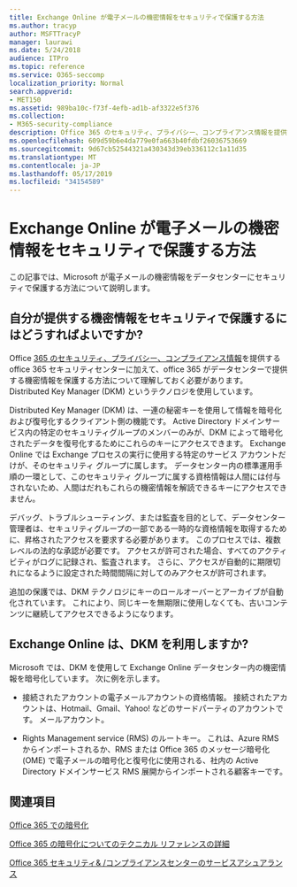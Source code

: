 ```yaml
---
title: Exchange Online が電子メールの機密情報をセキュリティで保護する方法
ms.author: tracyp
author: MSFTTracyP
manager: laurawi
ms.date: 5/24/2018
audience: ITPro
ms.topic: reference
ms.service: O365-seccomp
localization_priority: Normal
search.appverid:
- MET150
ms.assetid: 989ba10c-f73f-4efb-ad1b-af3322e5f376
ms.collection:
- M365-security-compliance
description: Office 365 のセキュリティ、プライバシー、コンプライアンス情報を提供する Office 365 セキュリティセンターに加えて、office 365 がデータセンターで提供する機密情報を保護する方法について理解しておく必要があります。 Distributed Key Manager (DKM) というテクノロジを使用しています。
ms.openlocfilehash: 609d59b6e4da779e0fa663b40fdbf26036753669
ms.sourcegitcommit: 9d67cb52544321a430343d39eb336112c1a11d35
ms.translationtype: MT
ms.contentlocale: ja-JP
ms.lasthandoff: 05/17/2019
ms.locfileid: "34154589"
---
```

# <a name="how-exchange-online-secures-your-email-secrets"></a>Exchange Online が電子メールの機密情報をセキュリティで保護する方法

この記事では、Microsoft が電子メールの機密情報をデータセンターにセキュリティで保護する方法について説明します。
  
## <a name="how-do-we-secure-secret-information-provided-by-you"></a>自分が提供する機密情報をセキュリティで保護するにはどうすればよいですか?

Office [365 のセキュリティ、プライバシー、コンプライアンス情報](https://go.microsoft.com/fwlink/?linkid=874644)を提供する office 365 セキュリティセンターに加えて、office 365 がデータセンターで提供する機密情報を保護する方法について理解しておく必要があります。 Distributed Key Manager (DKM) というテクノロジを使用しています。
  
Distributed Key Manager (DKM) は、一連の秘密キーを使用して情報を暗号化および復号化するクライアント側の機能です。 Active Directory ドメインサービス内の特定のセキュリティグループのメンバーのみが、DKM によって暗号化されたデータを復号化するためにこれらのキーにアクセスできます。 Exchange Online では Exchange プロセスの実行に使用する特定のサービス アカウントだけが、そのセキュリティ グループに属します。 データセンター内の標準運用手順の一環として、このセキュリティ グループに属する資格情報は人間には付与されないため、人間はだれもこれらの機密情報を解読できるキーにアクセスできません。
  
デバッグ、トラブルシューティング、または監査を目的として、データセンター管理者は、セキュリティグループの一部である一時的な資格情報を取得するために、昇格されたアクセスを要求する必要があります。 このプロセスでは、複数レベルの法的な承認が必要です。 アクセスが許可された場合、すべてのアクティビティがログに記録され、監査されます。 さらに、アクセスが自動的に期限切れになるように設定された時間間隔に対してのみアクセスが許可されます。
  
追加の保護では、DKM テクノロジにキーのロールオーバーとアーカイブが自動化されています。 これにより、同じキーを無期限に使用しなくても、古いコンテンツに継続してアクセスできるようになります。
  
## <a name="where-does-exchange-online-make-use-of-dkm"></a>Exchange Online は、DKM を利用しますか?

Microsoft では、DKM を使用して Exchange Online データセンター内の機密情報を暗号化しています。 次に例を示します。
  
- 接続されたアカウントの電子メールアカウントの資格情報。 接続されたアカウントは、Hotmail、Gmail、Yahoo! などのサードパーティのアカウントです。 メールアカウント。
    
- Rights Management service (RMS) のルートキー。 これは、Azure RMS からインポートされるか、RMS または Office 365 のメッセージ暗号化 (OME) で電子メールの暗号化と復号化に使用される、社内の Active Directory ドメインサービス RMS 展開からインポートされる顧客キーです。
    
## <a name="related-topics"></a>関連項目

[Office 365 での暗号化](encryption.md)
  
[Office 365 の暗号化についてのテクニカル リファレンスの詳細](technical-reference-details-about-encryption.md)
  
[Office 365 セキュリティ&amp; /コンプライアンスセンターのサービスアシュアランス](https://go.microsoft.com/fwlink/?linkid=874645)
  


